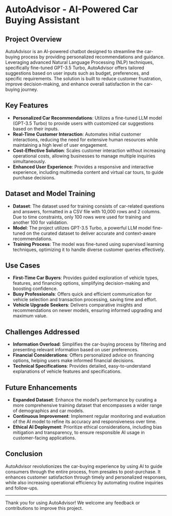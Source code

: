 # AutoAdvisor - AI-Powered Car Buying Assistant

## Project Overview

AutoAdvisor is an AI-powered chatbot designed to streamline the car-buying process by providing personalized recommendations and guidance. Leveraging advanced Natural Language Processing (NLP) techniques, specifically fine-tuned GPT-3.5 Turbo, AutoAdvisor offers tailored suggestions based on user inputs such as budget, preferences, and specific requirements. The solution is built to reduce customer frustration, improve decision-making, and enhance overall satisfaction in the car-buying journey.

## Key Features

- **Personalized Car Recommendations**: Utilizes a fine-tuned LLM model (GPT-3.5 Turbo) to provide users with customized car suggestions based on their inputs.
- **Real-Time Customer Interaction**: Automates initial customer interactions, reducing the need for extensive human resources while maintaining a high level of user engagement.
- **Cost-Effective Solution**: Scales customer interaction without increasing operational costs, allowing businesses to manage multiple inquiries simultaneously.
- **Enhanced User Experience**: Provides a responsive and interactive experience, including multimedia content and virtual car tours, to guide purchase decisions.

## Dataset and Model Training

- **Dataset**: The dataset used for training consists of car-related questions and answers, formatted in a CSV file with 10,000 rows and 2 columns. Due to time constraints, only 100 rows were used for training and another 100 for validation.
- **Model**: The project utilizes GPT-3.5 Turbo, a powerful LLM model fine-tuned on the curated dataset to deliver accurate and context-aware recommendations.
- **Training Process**: The model was fine-tuned using supervised learning techniques, optimizing it to handle diverse customer queries effectively.

## Use Cases

- **First-Time Car Buyers**: Provides guided exploration of vehicle types, features, and financing options, simplifying decision-making and boosting confidence.
- **Busy Professionals**: Offers quick and efficient communication for vehicle selection and transaction processing, saving time and effort.
- **Vehicle Upgrade Seekers**: Delivers comparative insights and recommendations on newer models, ensuring informed upgrading and maximum value.

## Challenges Addressed

- **Information Overload**: Simplifies the car-buying process by filtering and presenting relevant information based on user preferences.
- **Financial Considerations**: Offers personalized advice on financing options, helping users make informed financial decisions.
- **Technical Specifications**: Provides detailed, easy-to-understand explanations of vehicle features and specifications.

## Future Enhancements

- **Expanded Dataset**: Enhance the model’s performance by curating a more comprehensive training dataset that encompasses a wider range of demographics and car models.
- **Continuous Improvement**: Implement regular monitoring and evaluation of the AI model to refine its accuracy and responsiveness over time.
- **Ethical AI Deployment**: Prioritize ethical considerations, including bias mitigation and transparency, to ensure responsible AI usage in customer-facing applications.

## Conclusion

AutoAdvisor revolutionizes the car-buying experience by using AI to guide consumers through the entire process, from presales to post-purchase. It enhances customer satisfaction through timely and personalized responses, while also increasing operational efficiency by automating routine inquiries and follow-ups.

---

Thank you for using AutoAdvisor! We welcome any feedback or contributions to improve this project.
